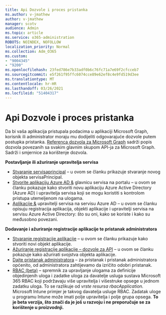```yaml
---
title: Api Dozvole i proces pristanka
ms.author: v-jmathew
author: v-jmathew
manager: scotv
audience: Admin
ms.topic: article
ms.service: o365-administration
ROBOTS: NOINDEX, NOFOLLOW
localization_priority: Normal
ms.collection: Adm_O365
ms.custom:
- "9004345"
- "9200"
ms.openlocfilehash: 23fed786e7b33adf0b6c76fc71a7e69f2cfcceb7
ms.sourcegitcommit: e5f261f95ffc6074cce89e62ef8c4e9fd519d3ee
ms.translationtype: MT
ms.contentlocale: hr-HR
ms.lasthandoff: 03/26/2021
ms.locfileid: "51404317"
---
```

# <a name="api-permissions-and-consent-process"></a>Api Dozvole i proces pristanka

Da bi vaša aplikacija pristupala podacima u aplikaciji Microsoft Graph, korisnik ili administrator moraju mu dodijeliti odgovarajuće dozvole putem postupka pristanka. [Referenca dozvola za Microsoft Graph](https://docs.microsoft.com/graph/permissions-reference) sadrži popis dozvola povezanih sa svakim glavnim skupom API-ja za Microsoft Graph. Sadrži i smjernice za korištenje dozvola.

**Postavljanje ili ažuriranje upravitelja servisa**

- [Stvaranje servisaprincipal](https://docs.microsoft.com/graph/api/serviceprincipal-post-serviceprincipals) – u ovom se članku prikazuje stvaranje novog objekta servisaPrincipal.
- [Stvorite aplikaciju Azure AD &](https://docs.microsoft.com/azure/active-directory/develop/howto-create-service-principal-portal) glavnicu servisa na portalu – u ovom se članku pokazuje kako stvoriti novu aplikaciju Azure Active Directory (Azure AD) i upravitelja servisa koji se mogu koristiti s kontrolom pristupa utemeljenom na ulogama.
- [Aplikacije &](https://docs.microsoft.com/azure/active-directory/develop/app-objects-and-service-principals) upravitelji servisa na servisu Azure AD – u ovom se članku opisuju registracija aplikacija, objekti aplikacije i upravitelji servisa na servisu Azure Active Directory: što su oni, kako se koriste i kako su međusobno povezani.

**Dodavanje i ažuriranje registracije aplikacije te pristanak administratora**

- [Stvaranje registracije aplikacije](https://docs.microsoft.com/graph/api/application-post-applications) – u ovom se članku prikazuje kako stvoriti novi objekt aplikacije.
- [Ažuriranje registracije aplikacije – dozvole za API](https://docs.microsoft.com/graph/api/application-update) – u ovom se članku pokazuje kako ažurirati svojstva objekta aplikacije.
- [Dajte pristanak administratora](https://docs.microsoft.com/graph/security-authorization#grant-permissions-to-an-application) – za pristanak i pristanak administratora općenito, od administratora zahtijevamo da izričito odobri pristanak.
- [RBAC (beta)](https://docs.microsoft.com/graph/api/resources/rbacapplicationmultiple) – spremnik za upravljanje ulogama za definicije objedinjenih uloga i zadatke uloga za davatelje usluga sustava Microsoft 365 RBAC koji podržavaju više upravitelja i višestruke opsege u jednom zadatku uloga. To se razlikuje od *vrste resursa rbacApplication.* Microsoft Intune primjer je takvog davatelja usluge RBAC. Zadatak uloge u programu Intune može imati polje upravitelja i polje grupa opsega. **To je beta verzija, što znači da je još u razvoju i ne preporučuje se za korištenje u proizvodnji.**

